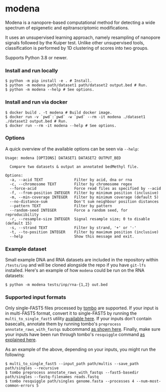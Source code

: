 # modena

Modena is a nanopore-based computational method for detecting a wide spectrum
of epigenetic and epitranscriptomic modifications.

It uses an unsupervised learning approach, namely resampling of nanopore
signals followed by the Kuiper test. Unlike other unsupervised tools,
classification is performed by 1D clustering of scores into two groups.

Supports Python 3.8 or newer.

### Install and run locally
```shell
$ python -m pip install -e . # Install.
$ python -m modena path/dataset1 path/dataset2 output.bed # Run.
$ python -m modena --help # See options.
```

### Install and run via docker
```shell
$ docker build . -t modena # Build docker image.
$ docker run -v `pwd`:`pwd` -w `pwd` --rm -it modena ./dataset1 ./dataset2 output.bed # Run.
$ docker run --rm -it modena --help # See options.
```

### Options
A quick overview of the available options can be seen via `--help`:
```text
Usage: modena [OPTIONS] DATASET1 DATASET2 OUTPUT_BED

  Compare two datasets & output an annotated bedMethyl file.

Options:
  -a, --acid TEXT              Filter by acid, dna or rna
  -c, --chromosome TEXT        Filter by chromosome regex
  --force-acid                 Force read files as specified by --acid
  -f, --from-position INTEGER  Filter by minimum position (inclusive)
  -m, --min-coverage INTEGER   Filter by minimum coverage (default 5)
  --no-distance-sum            Don't sum neighbour position distances
  --pattern TEXT               Filter by pattern
  --random-seed INTEGER        Force a random seed, for reproducibility
  -r, --resample-size INTEGER  Signal resample size; 0 to disable (default 15)
  -s, --strand TEXT            Filter by strand, '+' or '-'
  -t, --to-position INTEGER    Filter by maximum position (inclusive)
  --help                       Show this message and exit.
```

### Example dataset
Small example DNA and RNA datasets are included in the repository within
`/tests/inp` and will be cloned alongside the repo if you have `git-lfs`
installed. Here's an example of how `modena` could be run on the RNA
datasets:
```shell
$ python -m modena tests/inp/rna-{1,2} out.bed
```

### Supported input formats
Only single-FAST5 files processed by
[tombo](https://nanoporetech.github.io/tombo/index.html) are supported. If your
input is in multi-FAST5 format, convert it to single-FAST5 by running the
`multi_to_single_fast5` utility [available
here](https://github.com/nanoporetech/ont_fast5_api). If your inputs don't
contain basecalls, annotate them by running tombo's `preprocess
annotate_raws_with_fastqs` subcommand [as shown
here](https://nanoporetech.github.io/tombo/examples.html?highlight=annotate_raw_with_fastqs).
Finally, make sure your inputs have been run through tombo's `resquiggle`
command [as explained
here](https://nanoporetech.github.io/tombo/examples.html?highlight=resquiggle).

As an example of the above, depending on your inputs, you might run the following:
```shell
$ multi_to_single_fast5 --input_path path/multis --save_path path/singles --recursive
$ tombo preprocess annotate_raws_with_fastqs --fast5-basedir path/singles --fastq-filenames reads.fastq
$ tombo resquiggle path/singles genome.fasta --processes 4 --num-most-common-errors 5
```

